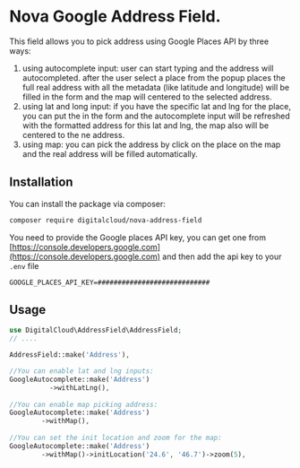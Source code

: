 # Nova Google Address Field.

This field allows you to pick address using Google Places API by three ways:
1) using autocomplete input: user can start typing and the address will autocompleted. after the user select a place from the popup places the full real address with all the metadata (like latitude and longitude) will be filled in the form and the map will centered to the selected address.
2) using lat and long input: if you have the specific lat and lng for the place, you can put the in the form and the autocomplete input will be refreshed with the formatted address for this lat and lng, the map also will be centered to the ne address.
3) using map: you can pick the address by click on the place on the map and the real address will be filled automatically.

## Installation

You can install the package via composer:

```bash
composer require digitalcloud/nova-address-field
```

You need to provide the Google places API key, you can get one from [https://console.developers.google.com](https://console.developers.google.com)
and then add the api key to your `.env` file

```shell
GOOGLE_PLACES_API_KEY=############################
```

## Usage

```php
use DigitalCloud\AddressField\AddressField;
// ....

AddressField::make('Address'),

//You can enable lat and lng inputs:
GoogleAutocomplete::make('Address')
          ->withLatLng(),
          
//You can enable map picking address:
GoogleAutocomplete::make('Address')
        ->withMap(),
        
//You can set the init location and zoom for the map:
GoogleAutocomplete::make('Address')
        ->withMap()->initLocation('24.6', '46.7')->zoom(5),

```
